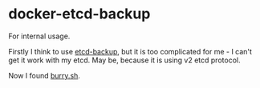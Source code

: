 # docker-etcd-backup

For internal usage.

Firstly I think to use [etcd-backup](https://github.com/fanhattan/etcd-backup), but it is too complicated for
me - I can't get it work with my etcd. May be, because it is using v2 etcd protocol.

Now I found [burry.sh](https://github.com/mhausenblas/burry.sh).
